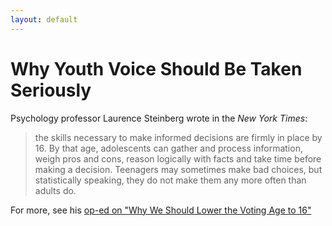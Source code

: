 ```yaml
---
layout: default
---
```


Why Youth Voice Should Be Taken Seriously
=================

Psychology professor Laurence Steinberg wrote in the *New York Times*:
> the skills necessary to make informed decisions are firmly in place by 16. By that age, adolescents can gather and process information, weigh pros and cons, reason logically with facts and take time before making a decision. Teenagers may sometimes make bad choices, but statistically speaking, they do not make them any more often than adults do.

For more, see his [op-ed on "Why We Should Lower the Voting Age to 16"](https://www.nytimes.com/2018/03/02/opinion/sunday/voting-age-school-shootings.html)
